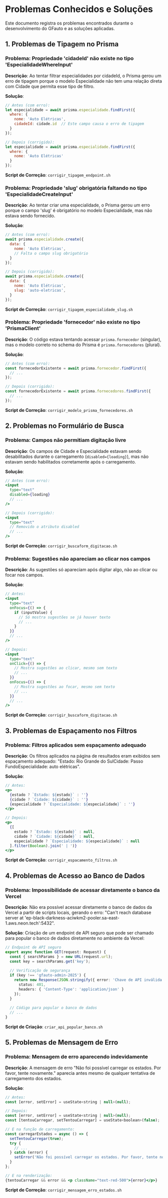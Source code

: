 # Problemas Conhecidos e Soluções

Este documento registra os problemas encontrados durante o desenvolvimento do GFauto e as soluções aplicadas.

## 1. Problemas de Tipagem no Prisma

### Problema: Propriedade 'cidadeId' não existe no tipo 'EspecialidadeWhereInput'

**Descrição**: Ao tentar filtrar especialidades por cidadeId, o Prisma gerou um erro de tipagem porque o modelo Especialidade não tem uma relação direta com Cidade que permita esse tipo de filtro.

**Solução**:
```javascript
// Antes (com erro):
let especialidade = await prisma.especialidade.findFirst({
  where: {
    nome: 'Auto Elétricas',
    cidadeId: cidade.id  // Este campo causa o erro de tipagem
  }
});

// Depois (corrigido):
let especialidade = await prisma.especialidade.findFirst({
  where: {
    nome: 'Auto Elétricas'
  }
});
```

**Script de Correção**: `corrigir_tipagem_endpoint.sh`

### Problema: Propriedade 'slug' obrigatória faltando no tipo 'EspecialidadeCreateInput'

**Descrição**: Ao tentar criar uma especialidade, o Prisma gerou um erro porque o campo 'slug' é obrigatório no modelo Especialidade, mas não estava sendo fornecido.

**Solução**:
```javascript
// Antes (com erro):
await prisma.especialidade.create({
  data: {
    nome: 'Auto Elétricas',
    // Falta o campo slug obrigatório
  }
});

// Depois (corrigido):
await prisma.especialidade.create({
  data: {
    nome: 'Auto Elétricas',
    slug: 'auto-eletricas',
  }
});
```

**Script de Correção**: `corrigir_tipagem_especialidade_slug.sh`

### Problema: Propriedade 'fornecedor' não existe no tipo 'PrismaClient'

**Descrição**: O código estava tentando acessar `prisma.fornecedor` (singular), mas o modelo correto no schema do Prisma é `prisma.fornecedores` (plural).

**Solução**:
```javascript
// Antes (com erro):
const fornecedorExistente = await prisma.fornecedor.findFirst({
  // ...
});

// Depois (corrigido):
const fornecedorExistente = await prisma.fornecedores.findFirst({
  // ...
});
```

**Script de Correção**: `corrigir_modelo_prisma_fornecedores.sh`

## 2. Problemas no Formulário de Busca

### Problema: Campos não permitiam digitação livre

**Descrição**: Os campos de Cidade e Especialidade estavam sendo desabilitados durante o carregamento (`disabled={loading}`), mas não estavam sendo habilitados corretamente após o carregamento.

**Solução**:
```jsx
// Antes (com erro):
<input
  type="text"
  disabled={loading}
  // ...
/>

// Depois (corrigido):
<input
  type="text"
  // Removido o atributo disabled
  // ...
/>
```

**Script de Correção**: `corrigir_buscaform_digitacao.sh`

### Problema: Sugestões não apareciam ao clicar nos campos

**Descrição**: As sugestões só apareciam após digitar algo, não ao clicar ou focar nos campos.

**Solução**:
```jsx
// Antes:
<input
  type="text"
  onFocus={() => {
    if (inputValue) {
      // Só mostra sugestões se já houver texto
      // ...
    }
  }}
  // ...
/>

// Depois:
<input
  type="text"
  onClick={() => {
    // Mostra sugestões ao clicar, mesmo sem texto
    // ...
  }}
  onFocus={() => {
    // Mostra sugestões ao focar, mesmo sem texto
    // ...
  }}
  // ...
/>
```

**Script de Correção**: `corrigir_buscaform_digitacao.sh`

## 3. Problemas de Espaçamento nos Filtros

### Problema: Filtros aplicados sem espaçamento adequado

**Descrição**: Os filtros aplicados na página de resultados eram exibidos sem espaçamento adequado: "Estado: Rio Grande do SulCidade: Passo FundoEspecialidade: auto elétricas".

**Solução**:
```jsx
// Antes:
<p>
  {estado ? `Estado: ${estado}` : ''}
  {cidade ? `Cidade: ${cidade}` : ''}
  {especialidade ? `Especialidade: ${especialidade}` : ''}
</p>

// Depois:
<p>
  {[
    estado ? `Estado: ${estado}` : null,
    cidade ? `Cidade: ${cidade}` : null,
    especialidade ? `Especialidade: ${especialidade}` : null
  ].filter(Boolean).join(' | ')}
</p>
```

**Script de Correção**: `corrigir_espacamento_filtros.sh`

## 4. Problemas de Acesso ao Banco de Dados

### Problema: Impossibilidade de acessar diretamente o banco da Vercel

**Descrição**: Não era possível acessar diretamente o banco de dados da Vercel a partir de scripts locais, gerando o erro: "Can't reach database server at 'ep-black-darkness-aciwkm2-pooler.sa-east-1.aws.neon.tech':5432".

**Solução**: Criação de um endpoint de API seguro que pode ser chamado para popular o banco de dados diretamente no ambiente da Vercel:
```typescript
// Endpoint de API seguro
export async function GET(request: Request) {
  const { searchParams } = new URL(request.url);
  const key = searchParams.get('key');
  
  // Verificação de segurança
  if (key !== 'gfauto-admin-2025') {
    return new Response(JSON.stringify({ error: 'Chave de API inválida' }), {
      status: 401,
      headers: { 'Content-Type': 'application/json' }
    });
  }
  
  // Código para popular o banco de dados
  // ...
}
```

**Script de Criação**: `criar_api_popular_banco.sh`

## 5. Problemas de Mensagem de Erro

### Problema: Mensagem de erro aparecendo indevidamente

**Descrição**: A mensagem de erro "Não foi possível carregar os estados. Por favor, tente novamente." aparecia antes mesmo de qualquer tentativa de carregamento dos estados.

**Solução**:
```jsx
// Antes:
const [error, setError] = useState<string | null>(null);

// Depois:
const [error, setError] = useState<string | null>(null);
const [tentouCarregar, setTentouCarregar] = useState<boolean>(false);

// E na função de carregamento:
const carregarEstados = async () => {
  setTentouCarregar(true);
  try {
    // ...
  } catch (error) {
    setError('Não foi possível carregar os estados. Por favor, tente novamente.');
  }
};

// E na renderização:
{tentouCarregar && error && <p className="text-red-500">{error}</p>}
```

**Script de Correção**: `corrigir_mensagem_erro_estados.sh`
